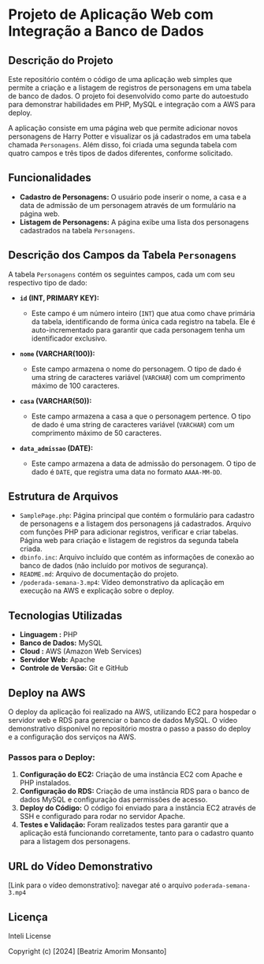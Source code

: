 # Projeto de Aplicação Web com Integração a Banco de Dados

## Descrição do Projeto

Este repositório contém o código de uma aplicação web simples que permite a criação e a listagem de registros de personagens em uma tabela de banco de dados. O projeto foi desenvolvido como parte do autoestudo para demonstrar habilidades em PHP, MySQL e integração com a AWS para deploy.

A aplicação consiste em uma página web que permite adicionar novos personagens de Harry Potter e visualizar os já cadastrados em uma tabela chamada `Personagens`. Além disso, foi criada uma segunda tabela com quatro campos e três tipos de dados diferentes, conforme solicitado.

## Funcionalidades

- **Cadastro de Personagens:** O usuário pode inserir o nome, a casa e a data de admissão de um personagem através de um formulário na página web.
- **Listagem de Personagens:** A página exibe uma lista dos personagens cadastrados na tabela `Personagens`.

## Descrição dos Campos da Tabela `Personagens`

A tabela `Personagens` contém os seguintes campos, cada um com seu respectivo tipo de dado:

- **`id` (INT, PRIMARY KEY):** 
  - Este campo é um número inteiro (`INT`) que atua como chave primária da tabela, identificando de forma única cada registro na tabela. Ele é auto-incrementado para garantir que cada personagem tenha um identificador exclusivo.

- **`nome` (VARCHAR(100)):**
  - Este campo armazena o nome do personagem. O tipo de dado é uma string de caracteres variável (`VARCHAR`) com um comprimento máximo de 100 caracteres.

- **`casa` (VARCHAR(50)):**
  - Este campo armazena a casa a que o personagem pertence. O tipo de dado é uma string de caracteres variável (`VARCHAR`) com um comprimento máximo de 50 caracteres.

- **`data_admissao` (DATE):**
  - Este campo armazena a data de admissão do personagem. O tipo de dado é `DATE`, que registra uma data no formato `AAAA-MM-DD`.


## Estrutura de Arquivos 

- `SamplePage.php`: Página principal que contém o formulário para cadastro de personagens e a listagem dos personagens já cadastrados. Arquivo com funções PHP para adicionar registros, verificar e criar tabelas. Página web para criação e listagem de registros da segunda tabela criada.
- `dbinfo.inc`: Arquivo incluído que contém as informações de conexão ao banco de dados (não incluído por motivos de segurança).
- `README.md`: Arquivo de documentação do projeto.
- `/poderada-semana-3.mp4`: Vídeo demonstrativo da aplicação em execução na AWS e explicação sobre o deploy.

## Tecnologias Utilizadas

- **Linguagem :** PHP
- **Banco de Dados:** MySQL
- **Cloud :** AWS (Amazon Web Services)
- **Servidor Web:** Apache 
- **Controle de Versão:** Git e GitHub

## Deploy na AWS

O deploy da aplicação foi realizado na AWS, utilizando EC2 para hospedar o servidor web e RDS para gerenciar o banco de dados MySQL. O vídeo demonstrativo disponível no repositório  mostra o passo a passo do deploy e a configuração dos serviços na AWS.

### Passos para o Deploy:

1. **Configuração do EC2:** Criação de uma instância EC2 com Apache e PHP instalados.
2. **Configuração do RDS:** Criação de uma instância RDS para o banco de dados MySQL e configuração das permissões de acesso.
3. **Deploy do Código:** O código foi enviado para a instância EC2 através de SSH e configurado para rodar no servidor Apache.
4. **Testes e Validação:** Foram realizados testes para garantir que a aplicação está funcionando corretamente, tanto para o cadastro quanto para a listagem dos personagens.

## URL do Vídeo Demonstrativo

[Link para o vídeo demonstrativo]: navegar até o arquivo  `poderada-semana-3.mp4` 

## Licença

Inteli License

Copyright (c) [2024] [Beatriz Amorim Monsanto]
